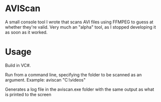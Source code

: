 AVIScan
=======

A small console tool I wrote that scans AVI files using FFMPEG to guess at whether they're valid. Very much an "alpha" tool, as I stopped developing it as soon as it worked.

Usage
=====

Build in VC#. 

Run from a command line, specifying the folder to be scanned as an argument. Example:
aviscan "C:\videos"

Generates a log file in the aviscan.exe folder with the same output as what is printed to the screen
